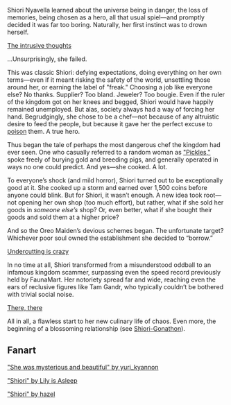 <!-- title: Shiori Nyavella -->
<!-- status: Alive -->

Shiori Nyavella learned about the universe being in danger, the loss of memories, being chosen as a hero, all that usual spiel—and promptly decided it was far too boring. Naturally, her first instinct was to drown herself.

[The intrusive thoughts](#embed:https://www.youtube.com/live/zCWoxMbOZPk?si=do0y3EhgCYkvoJ2D&t=1080)

...Unsurprisingly, she failed.

This was classic Shiori: defying expectations, doing everything on her own terms—even if it meant risking the safety of the world, unsettling those around her, or earning the label of "freak." Choosing a job like everyone else? No thanks. Supplier? Too bland. Jeweler? Too bougie. Even if the ruler of the kingdom got on her knees and begged, Shiori would have happily remained unemployed. But alas, society always had a way of forcing her hand. Begrudgingly, she chose to be a chef—not because of any altruistic desire to feed the people, but because it gave her the perfect excuse to [poison](https://www.youtube.com/live/zCWoxMbOZPk?si=XKamh_0_UlRKCyzN&t=1816) them. A true hero.

Thus began the tale of perhaps the most dangerous chef the kingdom had ever seen. One who casually referred to a random woman as ["Pickles,"](https://www.youtube.com/live/zCWoxMbOZPk?si=5acuSuxcDzRRtjdl&t=2667) spoke freely of burying gold and breeding pigs, and generally operated in ways no one could predict. And yes—she cooked. A lot.

To everyone’s shock (and mild horror), Shiori turned out to be exceptionally good at it. She cooked up a storm and earned over 1,500 coins before anyone could blink. But for Shiori, it wasn’t enough. A new idea took root—not opening her own shop (too much effort), but rather, what if she sold her goods in _someone else’s_ shop? Or, even better, what if she bought their goods and sold them at a higher price?

And so the Oreo Maiden’s devious schemes began. The unfortunate target? Whichever poor soul owned the establishment she decided to “borrow.”

[Undercutting is crazy](#embed:https://www.youtube.com/live/zCWoxMbOZPk?si=Y_mj_z_Qpgx2OJKj&t=11795)

In no time at all, Shiori transformed from a misunderstood oddball to an infamous kingdom scammer, surpassing even the speed record previously held by FaunaMart. Her notoriety spread far and wide, reaching even the ears of reclusive figures like Tam Gandr, who typically couldn’t be bothered with trivial social noise.

[There, there](#embed:https://www.youtube.com/live/zCWoxMbOZPk?si=oYopwgLcQ619PkeF&t=13380)

All in all, a flawless start to her new culinary life of chaos. Even more, the beginning of a blossoming relationship (see [Shiori-Gonathon](#edge:gigi-shiori)).

## Fanart

["She was mysterious and beautiful" by yuri_kyannon](https://x.com/yuri_kyanon/status/1919648496329883766)

["Shiori" by Lily is Asleep](https://x.com/Kukie_nyan/status/1920230188601823581)

["Shiori" by hazel](https://x.com/hzlform/status/1901576727979233612)

